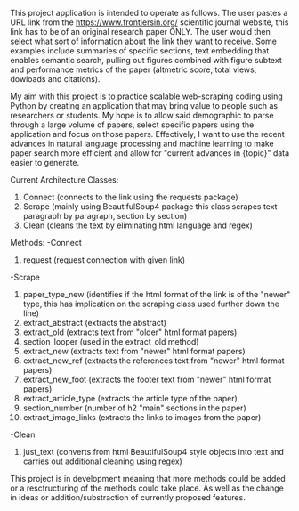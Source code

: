 This project application is intended to operate as follows. The user pastes a URL link from the https://www.frontiersin.org/ scientific journal website, this link has to be of an original research paper ONLY. The user would then select what sort of information about the link they want to receive. Some examples include summaries of specific sections, text embedding that enables semantic search, pulling out figures combined with figure subtext and performance metrics of the paper (altmetric score, total views, dowloads and citations).

My aim with this project is to practice scalable web-scraping coding using Python by creating an application that may bring value to people such as researchers or students. My hope is to allow said demographic to parse through a large volume of papers, select specific papers using the application and focus on those papers. Effectively, I want to use the recent advances in natural language processing and machine learning to make paper search more efficient and allow for "current advances in {topic}" data easier to generate. 

Current Architecture
Classes:
1) Connect (connects to the link using the requests package)
2) Scrape (mainly using BeautifulSoup4 package this class scrapes text paragraph by paragraph, section by section)
3) Clean (cleans the text by eliminating html language and regex)

Methods:
-Connect
   1) request (request connection with given link)

-Scrape
   1) paper_type_new (identifies if the html format of the link is of the "newer" type, this has implication on the scraping class used further down the line)
   2) extract_abstract (extracts the abstract)
   3) extract_old (extracts text from "older" html format papers)
   4) section_looper (used in the extract_old method)
   5) extract_new (extracts text from "newer" html format papers)
   6) extract_new_ref (extracts the references text from "newer" html format papers)
   8) extract_new_foot (extracts the footer text from "newer" html format papers)
   9) extract_article_type (extracts the article type of the paper)
   10) section_number (number of h2 "main" sections in the paper)
   11) extract_image_links (extracts the links to images from the paper)

-Clean
   1) just_text (converts from html BeautifulSoup4 style objects into text and carries out additional cleaning using regex)

This project is in development meaning that more methods could be added or a resctructuring of the methods could take place. As well as the change in ideas or addition/substraction of currently proposed features.
